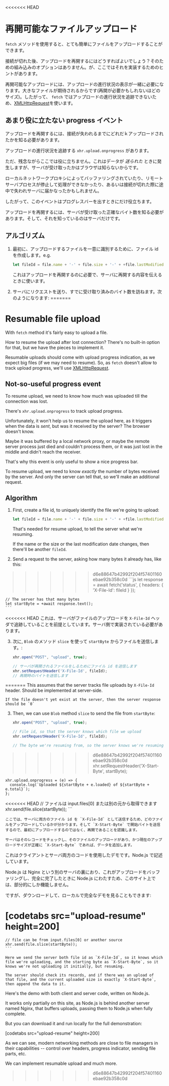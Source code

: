 <<<<<<< HEAD
# 再開可能なファイルアップロード

`fetch` メソッドを使用すると、とても簡単にファイルをアップロードすることができます。

接続が切れた後、アップロードを再開するにはどうすればよいでしょう？そのための組み込みのオプションはありません。が、ここではそれを実装するためのヒントがあります。

再開可能なアップロードには、アップロードの進行状況の表示が一緒に必要になります。大きなファイルが期待されるからです(再開が必要かもしれないほどのサイズ)。したがって、 `fetch` ではアップロードの進行状況を追跡できないため、[XMLHttpRequest](info:xmlhttprequest)を使います。

## あまり役に立たない progress イベント

アップロードを再開するには、接続が失われるまでにどれだｋアップロードされたかを知る必要があります。

アップロードの進行状況を追跡する `xhr.upload.onprogress` があります。

ただ、残念ながらここでは役に立ちません。これはデータが *送られた* ときに発生しますが、サーバが受け取ったかはブラウザは知らないからです。

ローカルネットワークプロキシによってバッファリングされていたり、リモートサーバプロセスが停止して処理ができなかったり、あるいは接続が切れた際に途中で失われサーバに届かなったかもしれません。

したがって、このイベントはプログレスバーを出すときにだけ役立ちます。

アップロードを再開するには、サーバが受け取った正確なバイト数を知る必要があります。そして、それを知っているのはサーバだけです。

## アルゴリズム

1. 最初に、アップロードするファイルを一意に識別するために、ファイル id を作成します。e.g.
    ```js
    let fileId = file.name + '-' + file.size + '-' + +file.lastModifiedDate;
    ```
    これはアップロードを再開するのに必要で、サーバに再開する内容を伝えるときに使います。

2. サーバにリクエストを送り、すでに受け取り済みのバイト数を訪ねます。次のようになります:
=======
# Resumable file upload

With `fetch` method it's fairly easy to upload a file.

How to resume the upload after lost connection? There's no built-in option for that, but we have the pieces to implement it.

Resumable uploads should come with upload progress indication, as we expect big files (if we may need to resume). So, as `fetch` doesn't allow to track upload progress, we'll use [XMLHttpRequest](info:xmlhttprequest).

## Not-so-useful progress event

To resume upload, we need to know how much was uploaded till the connection was lost.

There's `xhr.upload.onprogress` to track upload progress.

Unfortunately, it won't help us to resume the upload here, as it triggers when the data is *sent*, but was it received by the server? The browser doesn't know.

Maybe it was buffered by a local network proxy, or maybe the remote server process just died and couldn't process them, or it was just lost in the middle and didn't reach the receiver.

That's why this event is only useful to show a nice progress bar.

To resume upload, we need to know *exactly* the number of bytes received by the server. And only the server can tell that, so we'll make an additional request.

## Algorithm

1. First, create a file id, to uniquely identify the file we're going to upload:
    ```js
    let fileId = file.name + '-' + file.size + '-' + +file.lastModifiedDate;
    ```
    That's needed for resume upload, to tell the server what we're resuming.

    If the name or the size or the last modification date changes, then there'll be another `fileId`.

2. Send a request to the server, asking how many bytes it already has, like this:
>>>>>>> d6e88647b42992f204f57401160ebae92b358c0d
    ```js
    let response = await fetch('status', {
      headers: {
        'X-File-Id': fileId
      }
    });

    // The server has that many bytes
    let startByte = +await response.text();
    ```

<<<<<<< HEAD
    これは、サーバがファイルのアップロードを `X-File-Id` ヘッダで追跡していることを前提としています。サーバ側で実装されている必要があります。

3. 次に, `Blob` のメソッド `slice` を使って `startByte` からファイルを送信します。:
    ```js
    xhr.open("POST", "upload", true);

    // サーバが再開されるファイルをしるためにファイル id を送信します
    xhr.setRequestHeader('X-File-Id', fileId);
    // 再開時のバイトを送信します
=======
    This assumes that the server tracks file uploads by `X-File-Id` header. Should be implemented at server-side.

    If the file doesn't yet exist at the server, then the server response should be `0`

3. Then, we can use `Blob` method `slice` to send the file from `startByte`:
    ```js
    xhr.open("POST", "upload", true);

    // File id, so that the server knows which file we upload
    xhr.setRequestHeader('X-File-Id', fileId);

    // The byte we're resuming from, so the server knows we're resuming
>>>>>>> d6e88647b42992f204f57401160ebae92b358c0d
    xhr.setRequestHeader('X-Start-Byte', startByte);

    xhr.upload.onprogress = (e) => {
      console.log(`Uploaded ${startByte + e.loaded} of ${startByte + e.total}`);
    };

<<<<<<< HEAD
    // ファイルは input.files[0] または別の元から取得できます
    xhr.send(file.slice(startByte));
    ```

    ここでは、サーバに両方のファイル id を `X-File-Id` として送信するため、どのファイルをアップロードしているかが分かります。そして `X-Start-Byte` で開始バイトを送信するので、最初にアップロードするのではなく、再開であることを認識します。

    サーバはそのレコードをチェックし、そのファイルのアップロードがあり、かつ現在のアップロードサイズが正確に `X-Start-Byte` であれば、データを追加します。


これはクライアントとサーバ両方のコードを使用したデモです。Node.js で記述しています。

Node.js は Nginx という別のサーバの裏におり、これがアップロードをバッファリングし、完全に完了したときに Node.js にわたすため、このサイト上では、部分的にしか機能しません。

ですが、ダウンロードして、ローカルで完全なデモを見ることもできます:

[codetabs src="upload-resume" height=200]
=======
    // file can be from input.files[0] or another source
    xhr.send(file.slice(startByte));
    ```

    Here we send the server both file id as `X-File-Id`, so it knows which file we're uploading, and the starting byte as `X-Start-Byte`, so it knows we're not uploading it initially, but resuming.

    The server should check its records, and if there was an upload of that file, and the current uploaded size is exactly `X-Start-Byte`, then append the data to it.


Here's the demo with both client and server code, written on Node.js.

It works only partially on this site, as Node.js is behind another server named Nginx, that buffers uploads, passing them to Node.js when fully complete.

But you can download it and run locally for the full demonstration:

[codetabs src="upload-resume" height=200]

As we can see, modern networking methods are close to file managers in their capabilities -- control over headers, progress indicator, sending file parts, etc.

We can implement resumable upload and much more.
>>>>>>> d6e88647b42992f204f57401160ebae92b358c0d

